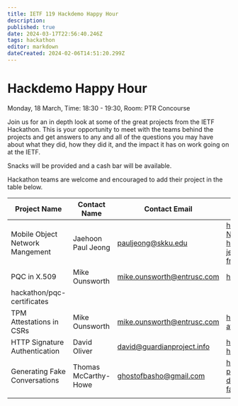 ```yaml
---
title: IETF 119 Hackdemo Happy Hour
description: 
published: true
date: 2024-03-17T22:56:40.246Z
tags: hackathon
editor: markdown
dateCreated: 2024-02-06T14:51:20.299Z
---
```


# Hackdemo Happy Hour
Monday, 18 March, Time: 18:30 - 19:30, Room: PTR Concourse

Join us for an in depth look at some of the great projects from the IETF Hackathon. This is your opportunity to meet with the teams behind the projects and get answers to any and all of the questions you may have about what they did, how they did it, and the impact it has on work going on at the IETF. 

Snacks will be provided and a cash bar will be available.

Hackathon teams are welcome and encouraged to add their project in the table below.

| Project Name  |  Contact Name |  Contact Email |  Reference Link  |
|---|---|---|---|
|Mobile Object Network Mangement|Jaehoon Paul Jeong|pauljeong@skku.edu| https://github.com/jaehoonpauljeong/IBN-Network-Management/tree/main https://datatracker.ietf.org/doc/draft-jeong-opsawg-intent-based-sdv-framework/|
| PQC in X.509   | Mike Ounsworth   | mike.ounsworth@entrusc.com  | https://github.com/ietf-
hackathon/pqc-certificates   |
| TPM Attestations in CSRs | Mike Ounsworth   | mike.ounsworth@entrusc.com  |  https://github.com/mwiseman-byid/csr-attestation-tpm-example  |
| HTTP Signature Authentication  |  David Oliver |  david@guardianproject.info |  https://datatracker.ietf.org/doc/draft-ietf-httpbis-unprompted-auth/  |
|  Generating Fake Conversations | Thomas McCarthy-Howe  |  ghostofbasho@gmail.com |  https://datatracker.ietf.org/doc/draft-petrie-vcon/ https://github.com/vcon-dev/vcon_faker https://vcon-faker.streamlit.app/ |
|   |   |   |   |


